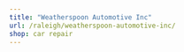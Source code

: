 ```yaml
---
title: "Weatherspoon Automotive Inc"
url: /raleigh/weatherspoon-automotive-inc/
shop: car repair
---
```

